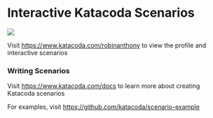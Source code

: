 # Interactive Katacoda Scenarios

[![](http://shields.katacoda.com/katacoda/robinanthony/count.svg)](https://www.katacoda.com/robinanthony "Get your profile on Katacoda.com")

Visit https://www.katacoda.com/robinanthony to view the profile and interactive scenarios

### Writing Scenarios
Visit https://www.katacoda.com/docs to learn more about creating Katacoda scenarios

For examples, visit https://github.com/katacoda/scenario-example
